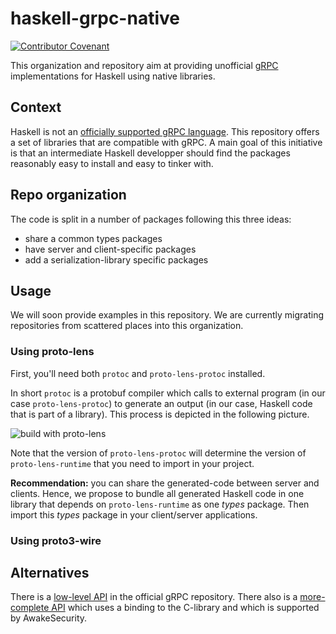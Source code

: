 # haskell-grpc-native

[![Contributor Covenant](https://img.shields.io/badge/Contributor%20Covenant-2.0-4baaaa.svg)](https://github.com/Concordium/.github/blob/main/.github/CODE_OF_CONDUCT.md)

This organization and repository aim at providing unofficial
[gRPC](https://grpc.io/) implementations for Haskell using native libraries.

## Context

Haskell is not an [officially supported gRPC language](https://packages.grpc.io/). 
This repository offers a set of libraries that are compatible with gRPC. A main
goal of this initiative is that an intermediate Haskell developper should find
the packages reasonably easy to install and easy to tinker with.

## Repo organization

The code is split in a number of packages following this three ideas:

- share a common types packages
- have server and client-specific packages
- add a serialization-library specific packages

## Usage

We will soon provide examples in this repository. We are currently migrating
repositories from scattered places into this organization.

### Using proto-lens

First, you'll need both `protoc` and `proto-lens-protoc` installed.

In short `protoc` is a protobuf compiler which calls to external program (in
our case `proto-lens-protoc`) to generate an output (in our case, Haskell code
that is part of a library). This process is depicted in the following picture.

![build with proto-lens](docs/images/native-grpc-haskell.png)

Note that the version of `proto-lens-protoc` will determine the version of
`proto-lens-runtime` that you need to import in your project.

**Recommendation:** you can share the generated-code between server and
clients. Hence, we propose to bundle all generated Haskell code in one library
that depends on `proto-lens-runtime` as one _types_ package. Then import this
_types_ package in your client/server applications.

### Using proto3-wire

## Alternatives

There is a [low-level API](https://github.com/grpc/grpc-haskell) in the official gRPC repository.
There also is a [more-complete API](https://github.com/awakesecurity/gRPC-haskell) which uses a binding to the C-library and which is supported by AwakeSecurity.

